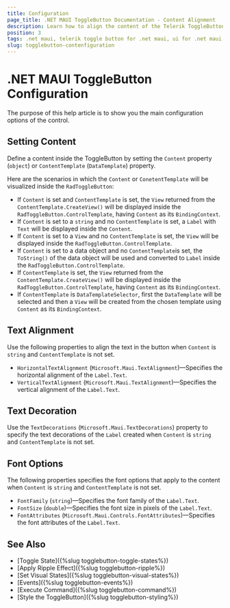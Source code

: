 ```yaml
---
title: Configuration
page_title: .NET MAUI ToggleButton Documentation - Content Alignment
description: Learn how to align the content of the Telerik ToggleButton for .NET MAUI horizontally or vertically.
position: 3
tags: .net maui, telerik toggle button for .net maui, ui for .net maui, toggle button, microsoft .net maui
slug: togglebutton-contenfiguration
---
```


# .NET MAUI ToggleButton Configuration

The purpose of this help article is to show you the main configuration options of the control.

## Setting Content

Define a content inside the ToggleButton by setting the `Content` property (`object`) or `ContentTemplate` (`DataTemplate`) property. 

Here are the scenarios in which the `Content` or `ConetentTemplate` will be visualized inside the `RadToggleButton`:

* If `Content` is set and `ContentTemplate` is set, the `View` returned from the `ContentTemplate.CreateView()` will be displayed inside the `RadToggleButton.ControlTemplate`, having `Content` as its `BindingContext`. 
* If `Content` is set to a `string` and no `ContentTemplate` is set, a `Label` with `Text` will be displayed inside the `Content`.
* If `Content` is set to a `View` and no `ContentTemplate` is set, the `View` will be displayed inside the `RadToggleButton.ControlTemplate`.
* If `Content` is set to a data object and no `ContentTemplate`is set, the `ToString()` of the data object will be used and converted to `Label` inside the `RadToggleButton.ControlTemplate`.
* If `ContentTemplate` is set, the `View` returned from the `ContentTemplate.CreateView()` will be displayed inside the `RadToggleButton.ControlTemplate`, having `Content` as its `BindingContext`. 
* If `ContentTemplate` is `DataTemplateSelector`, first the `DataTemplate` will be selected and then a `View` will be created from the chosen template using `Content` as its `BindingContext`.

## Text Alignment

Use the following properties to align the text in the button when `Content` is `string` and `ContentTemplate` is not set.

* `HorizontalTextAlignment` (`Microsoft.Maui.TextAlignment`)&mdash;Specifies the horizontal alignment of the `Label.Text`. 
* `VerticalTextAlignment` (`Microsoft.Maui.TextAlignment`)&mdash;Specifies the vertical alignment of the `Label.Text`.

## Text Decoration

Use the `TextDecorations` (`Microsoft.Maui.TextDecorations`) property to specify the text decorations of the `Label` created when `Content` is `string` and `ContentTemplate` is not set.

## Font Options

The following properties specifies the font options that apply to the content when `Content` is `string` and `ContentTemplate` is not set.

* `FontFamily` (`string`)&mdash;Specifies the font family of the `Label.Text`.
* `FontSize` (`double`)&mdash;Specifies the font size in pixels of the `Label.Text`.
* `FontAttributes` (`Microsoft.Maui.Controls.FontAttributes`)&mdash;Specifies the font attributes of the `Label.Text`.

## See Also

- [Toggle State]({%slug togglebutton-toggle-states%})
- [Apply Ripple Effect]({%slug togglebutton-ripple%})
- [Set Visual States]({%slug togglebutton-visual-states%})
- [Events]({%slug togglebutton-events%})
- [Execute Command]({%slug togglebutton-command%})
- [Style the ToggleButton]({%slug togglebutton-styling%})